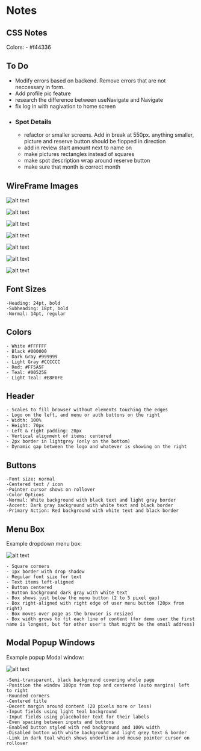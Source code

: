 # Notes

## CSS Notes
Colors:
    -  #f44336

## To Do
- Modify errors based on backend. Remove errors that are not neccessary in form.
- Add profile pic feature
- research the difference between useNavigate and Navigate
- fix log in with nagivation to home screen
- ### Spot Details
    - refactor or smaller screens. Add in break at 550px. anything smaller, picture and reserve button should be flopped in direction
    - add in review start amount next to name on
    - make pictures rectangles instead of squares
    - make spot description wrap around reserve button
    - make sure that month is correct month

## WireFrame Images
![alt text](images/Wireframe-images/Landing_page.png)

![alt text](images/Wireframe-images/dropdown-menu.png)

![alt text](images/Wireframe-images/dropdown-menu-loggedin-1.png)

![alt text](images/Wireframe-images/login-start.png)

![alt text](images/Wireframe-images/login-errors.png)

![alt text](images/Wireframe-images/signup.png)

![alt text](images/Wireframe-images/signup-errors.png)


## Font Sizes
    -Heading: 24pt, bold
    -Subheading: 18pt, bold
    -Normal: 14pt, regular
## Colors
    - White #FFFFFF
    - Black #000000
    - Dark Gray #999999
    - Light Gray #CCCCCC
    - Red: #FF5A5F
    - Teal: #00525E
    - Light Teal: #E8F0FE
 ## Header
    - Scales to fill browser without elements touching the edges
    - Logo on the left, and menu or auth buttons on the right
    - Width: 100%
    - Height: 70px
    - Left & right padding: 20px
    - Vertical alignment of items: centered
    - 2px border in lightgrey (only on the bottom)
    - Dynamic gap between the logo and whatever is showing on the right
## Buttons
    -Font size: normal
    -Centered text / icon
    -Pointer cursor shows on rollover
    -Color Options
    -Normal: White background with black text and light gray border
    -Accent: Dark gray background with white text and black border
    -Primary Action: Red background with white text and black border
## Menu Box
Example dropdown menu box:

![alt text](images/Wireframe-images/image.png)

    - Square corners
    - 1px border with drop shadow
    - Regular font size for text
    - Text items left-aligned
    - Button centered
    - Button background dark gray with white text
    - Box shows just below the menu button (2 to 5 pixel gap)
    - Box right-aligned with right edge of user menu button (20px from right)
    - Box moves over page as the browser is resized
    - Box width grows to fit each line of content (for demo user the first name is longest, but for other user's that might be the email address)
## Modal Popup Windows
Example popup Modal window:

![alt text](images/Wireframe-images/image-1.png)

    -Semi-transparent, black background covering whole page
    -Position the window 100px from top and centered (auto margins) left to right
    -Rounded corners
    -Centered title
    -Decent margin around content (20 pixels more or less)
    -Input fields using light teal background
    -Input fields using placeholder text for their labels
    -Even spacing between inputs and buttons
    -Enabled button styled with red background and 100% width
    -Disabled button with white background and light grey text & border
    -Link in dark teal which shows underline and mouse pointer cursor on rollover
